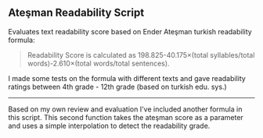 Ateşman Readability Script
---
Evaluates text readability score based on Ender Ateşman turkish readability formula:

> Readability Score is calculated as 198.825-40.175×(total syllables/total
words)-2.610×(total words/total sentences).

I made some tests on the formula with different texts and gave readability ratings between 4th grade - 12th grade (based on turkish edu. sys.)

---
Based on my own review and evaluation I've included another formula in this script.
This second function takes the ateşman score as a parameter and uses a simple interpolation to detect the readability grade.

